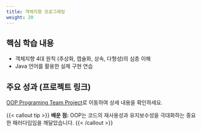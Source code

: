 ```yaml
---
title: 객체지향 프로그래밍
weight: 20
---
```


## 핵심 학습 내용

* 객체지향 4대 원칙 (추상화, 캡슐화, 상속, 다형성)의 심층 이해
* Java 언어를 활용한 실제 구현 연습

## 주요 성과 (프로젝트 링크)

[OOP Programing Team Project](/projects/oop_project)로 이동하여 상세 내용을 확인하세요.

{{< callout tip >}}
**배운 점:** OOP는 코드의 재사용성과 유지보수성을 극대화하는 중요한 패러다임임을 깨달았습니다.
{{< /callout >}}